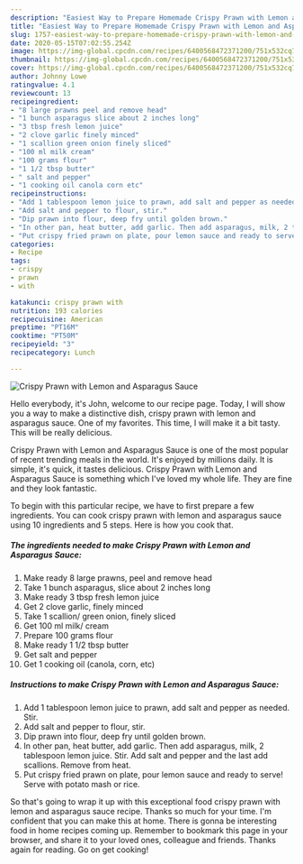 ```yaml
---
description: "Easiest Way to Prepare Homemade Crispy Prawn with Lemon and Asparagus Sauce"
title: "Easiest Way to Prepare Homemade Crispy Prawn with Lemon and Asparagus Sauce"
slug: 1757-easiest-way-to-prepare-homemade-crispy-prawn-with-lemon-and-asparagus-sauce
date: 2020-05-15T07:02:55.254Z
image: https://img-global.cpcdn.com/recipes/6400568472371200/751x532cq70/crispy-prawn-with-lemon-and-asparagus-sauce-recipe-main-photo.jpg
thumbnail: https://img-global.cpcdn.com/recipes/6400568472371200/751x532cq70/crispy-prawn-with-lemon-and-asparagus-sauce-recipe-main-photo.jpg
cover: https://img-global.cpcdn.com/recipes/6400568472371200/751x532cq70/crispy-prawn-with-lemon-and-asparagus-sauce-recipe-main-photo.jpg
author: Johnny Lowe
ratingvalue: 4.1
reviewcount: 13
recipeingredient:
- "8 large prawns peel and remove head"
- "1 bunch asparagus slice about 2 inches long"
- "3 tbsp fresh lemon juice"
- "2 clove garlic finely minced"
- "1 scallion green onion finely sliced"
- "100 ml milk cream"
- "100 grams flour"
- "1 1/2 tbsp butter"
- " salt and pepper"
- "1 cooking oil canola corn etc"
recipeinstructions:
- "Add 1 tablespoon lemon juice to prawn, add salt and pepper as needed. Stir."
- "Add salt and pepper to flour, stir."
- "Dip prawn into flour, deep fry until golden brown."
- "In other pan, heat butter, add garlic. Then add asparagus, milk, 2 tablespoon lemon juice. Stir. Add salt and pepper and the last add scallions. Remove from heat."
- "Put crispy fried prawn on plate, pour lemon sauce and ready to serve! Serve with potato mash or rice."
categories:
- Recipe
tags:
- crispy
- prawn
- with

katakunci: crispy prawn with 
nutrition: 193 calories
recipecuisine: American
preptime: "PT16M"
cooktime: "PT50M"
recipeyield: "3"
recipecategory: Lunch

---
```



![Crispy Prawn with Lemon and Asparagus Sauce](https://img-global.cpcdn.com/recipes/6400568472371200/751x532cq70/crispy-prawn-with-lemon-and-asparagus-sauce-recipe-main-photo.jpg)

Hello everybody, it's John, welcome to our recipe page. Today, I will show you a way to make a distinctive dish, crispy prawn with lemon and asparagus sauce. One of my favorites. This time, I will make it a bit tasty. This will be really delicious.



Crispy Prawn with Lemon and Asparagus Sauce is one of the most popular of recent trending meals in the world. It's enjoyed by millions daily. It is simple, it's quick, it tastes delicious. Crispy Prawn with Lemon and Asparagus Sauce is something which I've loved my whole life. They are fine and they look fantastic.


To begin with this particular recipe, we have to first prepare a few ingredients. You can cook crispy prawn with lemon and asparagus sauce using 10 ingredients and 5 steps. Here is how you cook that.

<!--inarticleads1-->

##### The ingredients needed to make Crispy Prawn with Lemon and Asparagus Sauce:

1. Make ready 8 large prawns, peel and remove head
1. Take 1 bunch asparagus, slice about 2 inches long
1. Make ready 3 tbsp fresh lemon juice
1. Get 2 clove garlic, finely minced
1. Take 1 scallion/ green onion, finely sliced
1. Get 100 ml milk/ cream
1. Prepare 100 grams flour
1. Make ready 1 1/2 tbsp butter
1. Get  salt and pepper
1. Get 1 cooking oil (canola, corn, etc)




<!--inarticleads2-->

##### Instructions to make Crispy Prawn with Lemon and Asparagus Sauce:

1. Add 1 tablespoon lemon juice to prawn, add salt and pepper as needed. Stir.
1. Add salt and pepper to flour, stir.
1. Dip prawn into flour, deep fry until golden brown.
1. In other pan, heat butter, add garlic. Then add asparagus, milk, 2 tablespoon lemon juice. Stir. Add salt and pepper and the last add scallions. Remove from heat.
1. Put crispy fried prawn on plate, pour lemon sauce and ready to serve! Serve with potato mash or rice.




So that's going to wrap it up with this exceptional food crispy prawn with lemon and asparagus sauce recipe. Thanks so much for your time. I'm confident that you can make this at home. There is gonna be interesting food in home recipes coming up. Remember to bookmark this page in your browser, and share it to your loved ones, colleague and friends. Thanks again for reading. Go on get cooking!
